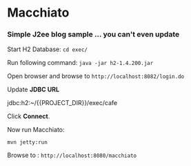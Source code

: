 # Macchiato

### Simple J2ee blog sample ... you can't even update 

Start H2 Database:
`cd exec/`

Run following command: 
`java -jar h2-1.4.200.jar`

Open browser and browse to `http://localhost:8082/login.do`

Update **JDBC URL** 

jdbc:h2:~/{{PROJECT_DIR}}/exec/cafe

Click **Connect**.

Now run Macchiato: 

`mvn jetty:run`

Browse to : `http://localhost:8080/macchiato`